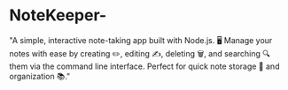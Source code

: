 # NoteKeeper-
"A simple, interactive note-taking app built with Node.js. 🖥️ Manage your notes with ease by creating ✏️, editing ✍️, deleting 🗑️, and searching 🔍 them via the command line interface. Perfect for quick note storage 💾 and organization 📚."
